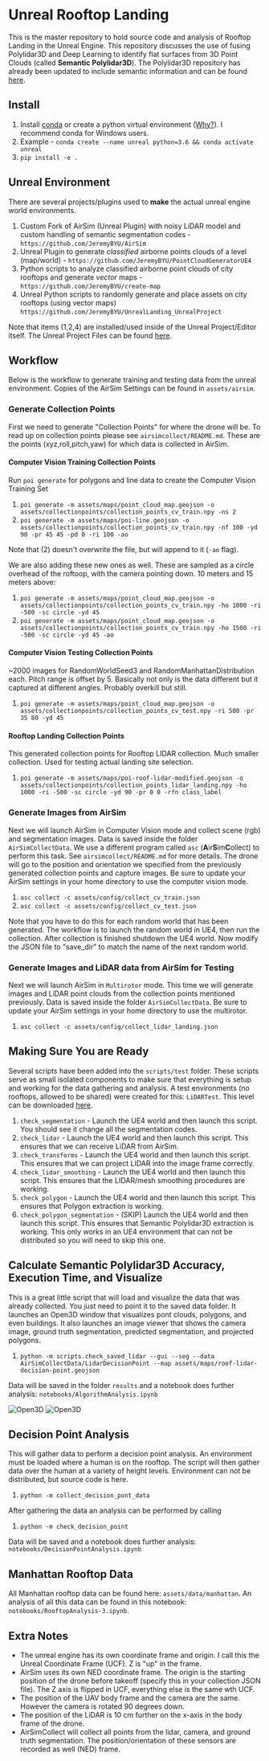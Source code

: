 # Unreal Rooftop Landing

This is the master repository to hold source code and analysis of Rooftop Landing in the Unreal Engine. This repository discusses the use of fusing Polylidar3D and Deep Learning to identify flat surfaces from 3D Point Clouds (called **Semantic Polylidar3D**). The Polylidar3D repository has already been updated to include semantic information and can be found [here](https://github.com/JeremyBYU/polylidar).

## Install

1. Install [conda](https://conda.io/projects/conda/en/latest/) or create a python virtual environment ([Why?](https://medium.freecodecamp.org/why-you-need-python-environments-and-how-to-manage-them-with-conda-85f155f4353c)). I recommend conda for Windows users.
2. Example - `conda create --name unreal python=3.6 && conda activate unreal` 
2. `pip install -e .`


## Unreal Environment

There are several projects/plugins used to **make** the actual unreal engine world environments. 

1. Custom Fork of AirSim (Unreal Plugin) with noisy LiDAR model and custom handling of semantic segmentation codes - `https://github.com/JeremyBYU/AirSim`
2. Unreal Plugin to generate *classified* airborne points clouds of a level (map/world) - `https://github.com/JeremyBYU/PointCloudGeneratorUE4`
3. Python scripts to analyze classified airborne point clouds of city rooftops and generate *vector* maps - `https://github.com/JeremyBYU/create-map`
4. Unreal Python scripts to randomly generate and place assets on city rooftops (using vector maps) `https://github.com/JeremyBYU/UnrealLanding_UnrealProject`

Note that items (1,2,4) are installed/used inside of the Unreal Project/Editor itself. The Unreal Project Files can be found [here](https://github.com/JeremyBYU/UnrealLanding_UnrealProject).


## Workflow

Below is the workflow to generate training and testing data from the unreal environment. Copies of the AirSim Settings can be found in `assets/airsim`.

### Generate Collection Points

First we need to generate "Collection Points" for where the drone will be. To read up on collection points please see `airsimcollect/README.md`. These are the points (xyz,roll,pitch,yaw) for which data is collected in AirSim.


#### Computer Vision Training Collection Points

Run `poi generate` for polygons and line data to create the Computer Vision Training Set

1. `poi generate -m assets/maps/point_cloud_map.geojson -o assets/collectionpoints/collection_points_cv_train.npy -ns 2`
2. `poi generate -m assets/maps/poi-line.geojson -o assets/collectionpoints/collection_points_cv_train.npy -nf 100 -yd 90 -pr 45 45 -pd 0 -ri 100 -ao`

Note that (2) doesn't overwrite the file, but will append to it (`-ao` flag).

We are also adding these new ones as well. These are sampled as a circle overhead of the roftoop, with the camera pointing down. 10 meters and 15 meters above:

1. `poi generate -m assets/maps/point_cloud_map.geojson -o assets/collectionpoints/collection_points_cv_train.npy -ho 1000 -ri -500 -sc circle -yd 45`
2. `poi generate -m assets/maps/point_cloud_map.geojson -o assets/collectionpoints/collection_points_cv_train.npy -ho 1500 -ri -500 -sc circle -yd 45 -ao`

#### Computer Vision Testing Collection Points

~2000 images for RandomWorldSeed3 and RandomManhattanDistribution each. Pitch range is offset by 5. Basically not only is the data different but it captured at different angles.  Probably overkill but still.

1. `poi generate -m assets/maps/point_cloud_map.geojson -o assets/collectionpoints/collection_points_cv_test.npy -ri 500 -pr 35 80 -yd 45`


#### Rooftop Landing Collection Points

This generated collection points for Rooftop LIDAR collection. Much smaller collection. Used for testing actual landing site selection. 

<!-- 1. `poi generate -m assets/maps/poi-roof-lidar-modified.geojson -o assets/collectionpoints/collection_points_lidar_landing.npy -ho 1000 -ri 1000 -pr 75 75 -pd 0 -yd 90 -rfn class_label` -->

1. `poi generate -m assets/maps/poi-roof-lidar-modified.geojson -o assets/collectionpoints/collection_points_lidar_landing.npy -ho 1000 -ri -500 -sc circle -yd 90 -pr 0 0 -rfn class_label`

### Generate Images from AirSim

Next we will launch AirSim in Computer Vision mode and collect scene (rgb) and segmentation images. Data is saved inside the folder `AirSimCollectData`. We use a different program called `asc` (**A**ir**S**im**C**ollect) to perform this task. See `airsimcollect/README.md` for more details.  The drone will go to the position and orientation we specified from the previously generated collection points and capture images. Be sure to update your AirSim settings in your home directory to use the computer vision mode.

1. `asc collect -c assets/config/collect_cv_train.json`
2. `asc collect -c assets/config/collect_cv_test.json`


Note that you have to do this for each random world that has been generated.  The workflow is to launch the random world in UE4, then run the collection. After collection is finished shutdown the UE4 world. Now modify the JSON file to "save_dir" to match the name of the next random world.

### Generate Images and LiDAR data from AirSim for Testing

Next we will launch AirSim in `Multirotor` mode. This time we will generate images and LiDAR point clouds from the collection points mentioned previously. Data is saved inside the folder `AirSimCollectData`. Be sure to update your AirSim settings in your home directory to use the multirotor.

1. `asc collect -c assets/config/collect_lidar_landing.json`

<!-- Notes - Sometimes the camera takes time to update position, add more time delay than 0.5 seconds. In other words the lidar and vehicle move to a new position but the camera is still in the old position (AirSim bug). -->


## Making Sure You are Ready

Several scripts have been added into the `scripts/test` folder. These scripts serve as small isolated components to make sure that everything is setup and working for the data gathering and analysis. A test environments (no rooftops, allowed to be shared) were created for this: `LiDARTest`. This level can be downloaded [here](https://drive.google.com/file/d/1UdfcBkOJIA2WSiWwvUXy9Zx65pt3XhJV/view?usp=sharing).

1. `check_segmentation` - Launch the UE4 world and then launch this script. You should see it change all the segmentation codes.
2. `check_lidar` -  Launch the UE4 world and then launch this script. This ensures that we can receive LiDAR from AirSim.
3. `check_transforms` - Launch the UE4 world and then launch this script. This ensures that we can project LIDAR into the image frame correctly.
4. `check_lidar_smoothing` - Launch the UE4 world and then launch this script. This ensures that the LIDAR/mesh smoothing procedures are working.
5. `check_polygon` - Launch the UE4 world and then launch this script. This ensures that Polygon extraction is working.
6. `check_polygon_segmentation` - (SKIP) Launch the UE4 world and then launch this script. This ensures that Semantic Polylidar3D extraction is working. This only works in an UE4 environment that can not be distributed so you will need to skip this one.

## Calculate Semantic Polylidar3D Accuracy, Execution Time, and Visualize 

This is a great little script that will load and visualize the data that was already collected. You just need to point it to the saved data folder. It launches an Open3D window that visualizes pont clouds, polygons, and even buildings.  It also launches an image viewer that shows the camera image, ground truth segmentation, predicted segmentation, and projected polygons.

1. `python -m scripts.check_saved_lidar --gui --seg --data AirSimCollectData/LidarDecisionPoint --map assets/maps/roof-lidar-decision-point.geojson`


Data will be saved in the folder `results` and a notebook does further analysis: `notebooks/AlgorithmAnalysis.ipynb`

![Open3D](/assets/imgs/o3d_example.PNG "Open3D")
![Open3D](/assets/imgs/opencv_example.PNG "Open3D")


## Decision Point Analysis

This will gather data to perform a decision point analysis. An environment must be loaded where a human is on the rooftop. The script will then gather data over the human at a variety of height levels. Environment can not be distributed, but source code is here.

1. `python -m collect_decision_pont_data`

After gathering the data an analysis can be performed by calling 

1. `python -m check_decision_point`

Data will be saved and a notebook does further analysis: `notebooks/DecisionPointAnalysis.ipynb`


## Manhattan Rooftop Data

All Manhattan rooftop data can be found here: `assets/data/manhattan`. An analysis of all this data can be found in this notebook: `notebooks/RooftopAnalysis-3.ipynb`.

## Extra Notes

* The unreal engine has its own coordinate frame and origin. I call this the Unreal Coordinate Frame (UCF). Z is "up" in the frame.
* AirSim uses its own NED coordinate frame. The origin is the starting position of the drone before takeoff (specify this in your collection JSON file). The Z axis is flipped in UCF, everything else is the same wth UCF.
* The position of the UAV body frame and the camera are the same. However the camera is rotated 90 degrees down.
* The position of the LiDAR is 10 cm further on the x-axis in the body frame of the drone.
* AirSimCollect will collect all points from the lidar, camera, and ground truth segmentation. The position/orientation of these sensors are recorded as well (NED) frame.

 

<!-- ## Scratch

### TODO

* Collect more data (RGB, SEG) from 2 more worlds, 2000 Images each
  * 1 world randomly generated according to the distribution of Manhattan
  * 1 world manually created according to the distribution of Manhattan
  * Send that data to Brian to evaluate model performance for segmentation
* Collect more data of building rooftops. Use the manually created world
  * Each building will capture - Scene, Segmentation, Lidar, records.json. 3 New folders will be created LidarClassified, Polygons, SegmentationPredicted, LabeledScene
    * 4 pictures of each building, 10 meters and 10 meters up, each 4 sides of the roof
    * records.json will need to be modified to identify building name. Make a simple script that integrates poi-roof-lidar.geoson with records.json

  * For each snapshot perform the following and record timing and metrics
    * Every picture will need to sent to DeepLearningModel to provide a prediction. That prediction (picture) will be saved in SegmentationPredicted
      * Record time to predict, and calculate metrics (IOU?)
    * Lidar Point cloud should be projected into ground truth segmented image. True classified point cloud should be saved in LidarClassified
      * Record time to project point cloud
    * Lidar Point cloud should be projected into predicted segmented image. Predicted classified point cloud should be saved in LidarClassified
      * Record time to project point cloud
    * Use polylidar to extract roof polygon for both point clouds. Save polygon into Polygons folder
      * Record time to generate polygon
    * Use polylabel to find greatest inscribed circle. 
      * Record time to find polylabel, Record position 
    * Project polylabel plane and landing zone into scene picture
      * Save picture into labeled scene

  * Do a few 360 point clouds photos?


### Examples
  * predict_segmentation, laptop, N/A,  0, Building1, 20ms, IOU, N/A
  * classify_point_cloud, laptop, groundtruth, 0, Building1, 20ms, N/A, N/A
  * classify_point_cloud, laptop, predicted, 0, Building1, 20ms, N/A, N/A
  * classify_point_cloud, jetson, predicted, 0, Building1, 20ms, N/A, N/A
  * polylidar, laptop, predicted, 0, Building1, 20ms, N/A, N/A
  * polylidar, jetson, predicted, 0, Building1, 20ms, N/A, N/A
  * polylabel, laptop, predicted, 0, Building1, 20ms, UK, [point,radius]
  * polylabel, laptop, groundtruth, 0, Building1, 20ms, UK, [point,radius]


  ```
{
	"class_name" : "ViewTrajectory",
	"interval" : 29,
	"is_loop" : false,
	"trajectory" : 
	[
		{
			"boundingbox_max" : [ 46.592327117919922, 47.800155639648438, 24.875473022460938 ],
			"boundingbox_min" : [ -45.977882385253906, -59.884254455566406, -13.06738160405574 ],
			"field_of_view" : 59.999999999999993,
			"front" : [ 0.013683577996376688, -0.32966681771908396, -0.94399817213180537 ],
			"lookat" : [ 2.5488070936335969, -8.1752193707871861, 6.6814923975724128 ],
			"up" : [ 0.0051760193170947164, 0.94409726625824619, -0.32962639558708806 ],
			"zoom" : 0.30142939629576992
		}
	],
	"version_major" : 1,
	"version_minor" : 0
}

{
	"class_name" : "ViewTrajectory",
	"interval" : 29,
	"is_loop" : false,
	"trajectory" : 
	[
		{
			"boundingbox_max" : [ 8.4127435684204102, 5.8720441335277966, 0.63159967445807108 ],
			"boundingbox_min" : [ -8.211085319519043, -5.8716968618454288, -2.5818006992340088 ],
			"field_of_view" : 59.999999999999993,
			"front" : [ -0.23736820253299898, 0.01738649469363451, -0.97126414853453824 ],
			"lookat" : [ -0.4090289712471753, -1.0071293015254705, -0.86852741102983266 ],
			"up" : [ 0.97141962599464171, 0.003737243918986703, -0.23733929982268123 ],
			"zoom" : 0.57129903937538118
		}
	],
	"version_major" : 1,
	"version_minor" : 0
}

{
	"class_name" : "ViewTrajectory",
	"interval" : 29,
	"is_loop" : false,
	"trajectory" : 
	[
		{
			"boundingbox_max" : [ 99.63488281250001, 118.96718750000001, 10.57262817382817 ],
			"boundingbox_min" : [ -172.06511718750002, -157.73282089603492, -26.46878417968756 ],
			"field_of_view" : 59.999999999999993,
			"front" : [ -0.75057721738910432, -0.023062933894965568, -0.6603801494719429 ],
			"lookat" : [ 14.595872846040965, 4.5219864368272846, 9.3399041178781541 ],
			"up" : [ 0.66077992921403872, -0.023277484157787354, -0.75021866404347348 ],
			"zoom" : 0.16742981091231904
		}
	],
	"version_major" : 1,
	"version_minor" : 0
}

  ```


 -->
